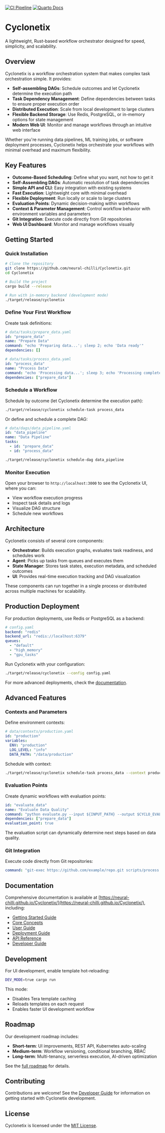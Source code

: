 [![CI Pipeline](https://github.com/neural-chilli/Cyclonetix/actions/workflows/build.yml/badge.svg)](https://github.com/neural-chilli/Cyclonetix/actions/workflows/build.yml)
[![Quarto Docs](https://img.shields.io/badge/docs-online-blue.svg)](https://neural-chilli.github.io/Cyclonetix/)

# Cyclonetix

A lightweight, Rust-based workflow orchestrator designed for speed, simplicity, and scalability.

## Overview

Cyclonetix is a workflow orchestration system that makes complex task orchestration simple. It provides:

- **Self-assembling DAGs**: Schedule outcomes and let Cyclonetix determine the execution path
- **Task Dependency Management**: Define dependencies between tasks to ensure proper execution order
- **Distributed Execution**: Scale from local development to large clusters
- **Flexible Backend Storage**: Use Redis, PostgreSQL, or in-memory options for state management
- **Modern Web UI**: Monitor and manage workflows through an intuitive web interface

Whether you're running data pipelines, ML training jobs, or software deployment processes, Cyclonetix helps orchestrate your workflows with minimal overhead and maximum flexibility.

## Key Features

- **Outcome-Based Scheduling**: Define what you want, not how to get it
- **Self-Assembling DAGs**: Automatic resolution of task dependencies
- **Simple API and CLI**: Easy integration with existing systems
- **Fast Execution**: Lightweight core with minimal overhead
- **Flexible Deployment**: Run locally or scale to large clusters
- **Evaluation Points**: Dynamic decision-making within workflows
- **Context & Parameter Management**: Control workflow behavior with environment variables and parameters
- **Git Integration**: Execute code directly from Git repositories
- **Web UI Dashboard**: Monitor and manage workflows visually

## Getting Started

### Quick Installation

```bash
# Clone the repository
git clone https://github.com/neural-chilli/Cyclonetix.git
cd Cyclonetix

# Build the project
cargo build --release

# Run with in-memory backend (development mode)
./target/release/cyclonetix
```

### Define Your First Workflow

Create task definitions:

```yaml
# data/tasks/prepare_data.yaml
id: "prepare_data"
name: "Prepare Data"
command: "echo 'Preparing data...'; sleep 2; echo 'Data ready'"
dependencies: []
```

```yaml
# data/tasks/process_data.yaml
id: "process_data"
name: "Process Data"
command: "echo 'Processing data...'; sleep 3; echo 'Processing complete'"
dependencies: ["prepare_data"]
```

### Schedule a Workflow

Schedule by outcome (let Cyclonetix determine the execution path):

```bash
./target/release/cyclonetix schedule-task process_data
```

Or define and schedule a complete DAG:

```yaml
# data/dags/data_pipeline.yaml
id: "data_pipeline"
name: "Data Pipeline"
tasks:
  - id: "prepare_data"
  - id: "process_data"
```

```bash
./target/release/cyclonetix schedule-dag data_pipeline
```

### Monitor Execution

Open your browser to `http://localhost:3000` to see the Cyclonetix UI, where you can:

- View workflow execution progress
- Inspect task details and logs
- Visualize DAG structure
- Schedule new workflows

## Architecture

Cyclonetix consists of several core components:

- **Orchestrator**: Builds execution graphs, evaluates task readiness, and schedules work
- **Agent**: Picks up tasks from queues and executes them
- **State Manager**: Stores task states, execution metadata, and scheduled outcomes
- **UI**: Provides real-time execution tracking and DAG visualization

These components can run together in a single process or distributed across multiple machines for scalability.

## Production Deployment

For production deployments, use Redis or PostgreSQL as a backend:

```yaml
# config.yaml
backend: "redis"
backend_url: "redis://localhost:6379"
queues:
  - "default"
  - "high_memory"
  - "gpu_tasks"
```

Run Cyclonetix with your configuration:

```bash
./target/release/cyclonetix --config config.yaml
```

For more advanced deployments, check the [documentation](https://neural-chilli.github.io/Cyclonetix/deployment/installation.html).

## Advanced Features

### Contexts and Parameters

Define environment contexts:

```yaml
# data/contexts/production.yaml
id: "production"
variables:
  ENV: "production"
  LOG_LEVEL: "info"
  DATA_PATH: "/data/production"
```

Schedule with context:

```bash
./target/release/cyclonetix schedule-task process_data --context production
```

### Evaluation Points

Create dynamic workflows with evaluation points:

```yaml
id: "evaluate_data"
name: "Evaluate Data Quality"
command: "python evaluate.py --input ${INPUT_PATH} --output $CYCLO_EVAL_RESULT"
dependencies: ["prepare_data"]
evaluation_point: true
```

The evaluation script can dynamically determine next steps based on data quality.

### Git Integration

Execute code directly from Git repositories:

```yaml
command: "git-exec https://github.com/example/repo.git scripts/process.py --arg ${VALUE}"
```

## Documentation

Comprehensive documentation is available at [https://neural-chilli.github.io/Cyclonetix/](https://neural-chilli.github.io/Cyclonetix/), including:

- [Getting Started Guide](https://neural-chilli.github.io/Cyclonetix/getting-started.html)
- [Core Concepts](https://neural-chilli.github.io/Cyclonetix/core-concepts/architecture.html)
- [User Guide](https://neural-chilli.github.io/Cyclonetix/user-guide/task-definition.html)
- [Deployment Guide](https://neural-chilli.github.io/Cyclonetix/deployment/installation.html)
- [API Reference](https://neural-chilli.github.io/Cyclonetix/reference/api.html)
- [Developer Guide](https://neural-chilli.github.io/Cyclonetix/developer-guide.html)

## Development

For UI development, enable template hot-reloading:

```bash
DEV_MODE=true cargo run
```

This mode:
- Disables Tera template caching
- Reloads templates on each request
- Enables faster UI development workflow

## Roadmap

Our development roadmap includes:

- **Short-term**: UI improvements, REST API, Kubernetes auto-scaling
- **Medium-term**: Workflow versioning, conditional branching, RBAC
- **Long-term**: Multi-tenancy, serverless execution, AI-driven optimization

See the [full roadmap](https://neural-chilli.github.io/Cyclonetix/roadmap.html) for details.

## Contributing

Contributions are welcome! See the [Developer Guide](https://neural-chilli.github.io/Cyclonetix/developer-guide.html) for information on getting started with Cyclonetix development.

## License

Cyclonetix is licensed under the [MIT License](LICENSE).